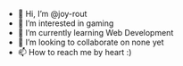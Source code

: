 - 👋 Hi, I’m @joy-rout
- 👀 I’m interested in gaming
- 🌱 I’m currently learning Web Development
- 💞️ I’m looking to collaborate on none yet
- 📫 How to reach me by heart :)

<!---
joy-rout/joy-rout is a ✨ special ✨ repository because its `README.md` (this file) appears on your GitHub profile.
You can click the Preview link to take a look at your changes.
--->
